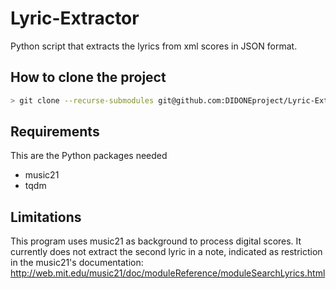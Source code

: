 # Lyric-Extractor
Python script that extracts the lyrics from xml scores in JSON format.

## How to clone the project
```bash
> git clone --recurse-submodules git@github.com:DIDONEproject/Lyric-Extractor.git
```

## Requirements
This are the Python packages needed 
- music21
- tqdm

## Limitations
This program uses music21 as background to process digital scores. It currently does not extract the second lyric in a note, indicated as restriction in the music21's documentation: http://web.mit.edu/music21/doc/moduleReference/moduleSearchLyrics.html
